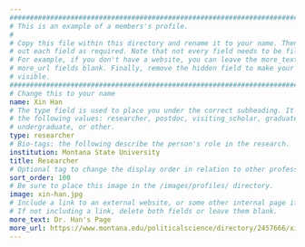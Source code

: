 ```yaml
---
################################################################################
# This is an example of a members's profile.                                   #
#                                                                              #
# Copy this file within this directory and rename it to your name. Then fill   #
# out each field as required. Note that not every field needs to be filled out.#
# For example, if you don't have a website, you can leave the more_text and    #
# more_url fields blank. Finally, remove the hidden field to make your profile #
# visible.                                                                     #
################################################################################
# Change this to your name
name: Xin Han
# The type field is used to place you under the correct subheading. It may be of
# the following values: researcher, postdoc, visiting_scholar, graduate,
# undergraduate, or other.
type: researcher
# Bio-tags: the following describe the person's role in the research.
institution: Montana State University
title: Researcher
# Optional tag to change the display order in relation to other professors
sort_order: 100
# Be sure to place this image in the /images/profiles/ directory.
image: xin-han.jpg
# Include a link to an external website, or some other internal page if desired.
# If not including a link, delete both fields or leave them blank.
more_text: Dr. Han's Page
more_url: https://www.montana.edu/politicalscience/directory/2457666/xin-han
---
```


